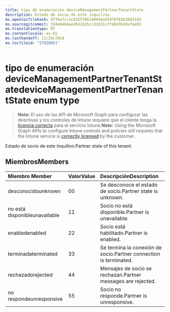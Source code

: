 ```yaml
---
title: tipo de enumeración deviceManagementPartnerTenantState
description: Estado de socio de este inquilino.
ms.openlocfilehash: 97f6a7cc3c8355f861d9694a55d7bf83b30d3192
ms.sourcegitcommit: 334e84b4aed63162bcc31831cffd6d363dafee02
ms.translationtype: MT
ms.contentlocale: es-ES
ms.lasthandoff: 11/29/2018
ms.locfileid: "27028851"
---
```

# <a name="devicemanagementpartnertenantstate-enum-type"></a><span data-ttu-id="362da-103">tipo de enumeración deviceManagementPartnerTenantState</span><span class="sxs-lookup"><span data-stu-id="362da-103">deviceManagementPartnerTenantState enum type</span></span>

> <span data-ttu-id="362da-104">**Nota:** El uso de las API de Microsoft Graph para configurar las directivas y los controles de Intune requiere que el cliente tenga la [licencia correcta](https://go.microsoft.com/fwlink/?linkid=839381) para el servicio Intune.</span><span class="sxs-lookup"><span data-stu-id="362da-104">**Note:** Using the Microsoft Graph APIs to configure Intune controls and policies still requires that the Intune service is [correctly licensed](https://go.microsoft.com/fwlink/?linkid=839381) by the customer.</span></span>

<span data-ttu-id="362da-105">Estado de socio de este inquilino.</span><span class="sxs-lookup"><span data-stu-id="362da-105">Partner state of this tenant.</span></span>
## <a name="members"></a><span data-ttu-id="362da-106">Miembros</span><span class="sxs-lookup"><span data-stu-id="362da-106">Members</span></span>
|<span data-ttu-id="362da-107">Miembro	</span><span class="sxs-lookup"><span data-stu-id="362da-107">Member</span></span>|<span data-ttu-id="362da-108">Valor</span><span class="sxs-lookup"><span data-stu-id="362da-108">Value</span></span>|<span data-ttu-id="362da-109">Descripción</span><span class="sxs-lookup"><span data-stu-id="362da-109">Description</span></span>|
|:---|:---|:---|
|<span data-ttu-id="362da-110">desconocido</span><span class="sxs-lookup"><span data-stu-id="362da-110">unknown</span></span>|<span data-ttu-id="362da-111">0</span><span class="sxs-lookup"><span data-stu-id="362da-111">0</span></span>|<span data-ttu-id="362da-112">Se desconoce el estado de socio.</span><span class="sxs-lookup"><span data-stu-id="362da-112">Partner state is unknown.</span></span>|
|<span data-ttu-id="362da-113">no está disponible</span><span class="sxs-lookup"><span data-stu-id="362da-113">unavailable</span></span>|<span data-ttu-id="362da-114">1</span><span class="sxs-lookup"><span data-stu-id="362da-114">1</span></span>|<span data-ttu-id="362da-115">Socio no está disponible.</span><span class="sxs-lookup"><span data-stu-id="362da-115">Partner is unavailable.</span></span>|
|<span data-ttu-id="362da-116">enabled</span><span class="sxs-lookup"><span data-stu-id="362da-116">enabled</span></span>|<span data-ttu-id="362da-117">2</span><span class="sxs-lookup"><span data-stu-id="362da-117">2</span></span>|<span data-ttu-id="362da-118">Socio está habilitado.</span><span class="sxs-lookup"><span data-stu-id="362da-118">Partner is enabled.</span></span>|
|<span data-ttu-id="362da-119">terminada</span><span class="sxs-lookup"><span data-stu-id="362da-119">terminated</span></span>|<span data-ttu-id="362da-120">3</span><span class="sxs-lookup"><span data-stu-id="362da-120">3</span></span>|<span data-ttu-id="362da-121">Se termina la conexión de socio.</span><span class="sxs-lookup"><span data-stu-id="362da-121">Partner connection is terminated.</span></span>|
|<span data-ttu-id="362da-122">rechazado</span><span class="sxs-lookup"><span data-stu-id="362da-122">rejected</span></span>|<span data-ttu-id="362da-123">4</span><span class="sxs-lookup"><span data-stu-id="362da-123">4</span></span>|<span data-ttu-id="362da-124">Mensajes de socio se rechazan.</span><span class="sxs-lookup"><span data-stu-id="362da-124">Partner messages are rejected.</span></span>|
|<span data-ttu-id="362da-125">no responde</span><span class="sxs-lookup"><span data-stu-id="362da-125">unresponsive</span></span>|<span data-ttu-id="362da-126">5</span><span class="sxs-lookup"><span data-stu-id="362da-126">5</span></span>|<span data-ttu-id="362da-127">Socio no responde.</span><span class="sxs-lookup"><span data-stu-id="362da-127">Partner is unresponsive.</span></span>|



